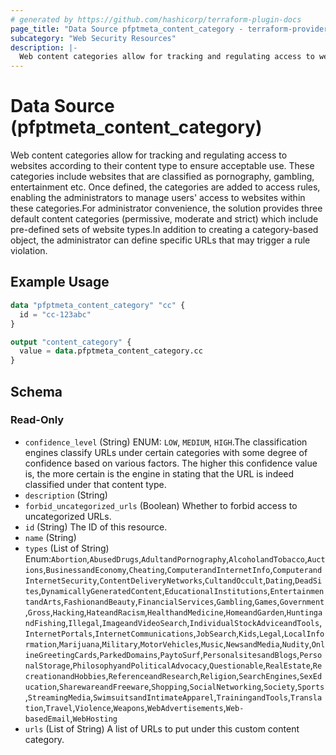 ```yaml
---
# generated by https://github.com/hashicorp/terraform-plugin-docs
page_title: "Data Source pfptmeta_content_category - terraform-provider-pfptmeta"
subcategory: "Web Security Resources"
description: |-
  Web content categories allow for tracking and regulating access to websites according to their content type to ensure acceptable use. These categories include websites that are classified as pornography, gambling, entertainment etc. Once defined, the categories are added to access rules, enabling the administrators to manage users' access to websites within these categories.For administrator convenience, the solution provides three default content categories (permissive, moderate and strict) which include pre-defined sets of website types.In addition to creating a category-based object, the administrator can define specific URLs that may trigger a rule violation.
---
```


# Data Source (pfptmeta_content_category)

Web content categories allow for tracking and regulating access to websites according to their content type to ensure acceptable use. These categories include websites that are classified as pornography, gambling, entertainment etc. Once defined, the categories are added to access rules, enabling the administrators to manage users' access to websites within these categories.For administrator convenience, the solution provides three default content categories (permissive, moderate and strict) which include pre-defined sets of website types.In addition to creating a category-based object, the administrator can define specific URLs that may trigger a rule violation.

## Example Usage

```terraform
data "pfptmeta_content_category" "cc" {
  id = "cc-123abc"
}

output "content_category" {
  value = data.pfptmeta_content_category.cc
}
```

<!-- schema generated by tfplugindocs -->
## Schema

### Read-Only

- `confidence_level` (String) ENUM: `LOW`, `MEDIUM`, `HIGH`.The classification engines classify URLs under certain categories with some degree of confidence based on various factors. The higher this confidence value is, the more certain is the engine in stating that the URL is indeed classified under that content type.
- `description` (String)
- `forbid_uncategorized_urls` (Boolean) Whether to forbid access to uncategorized URLs.
- `id` (String) The ID of this resource.
- `name` (String)
- `types` (List of String) Enum:`Abortion`,`AbusedDrugs`,`AdultandPornography`,`AlcoholandTobacco`,`Auctions`,`BusinessandEconomy`,`Cheating`,`ComputerandInternetInfo`,`ComputerandInternetSecurity`,`ContentDeliveryNetworks`,`CultandOccult`,`Dating`,`DeadSites`,`DynamicallyGeneratedContent`,`EducationalInstitutions`,`EntertainmentandArts`,`FashionandBeauty`,`FinancialServices`,`Gambling`,`Games`,`Government`,`Gross`,`Hacking`,`HateandRacism`,`HealthandMedicine`,`HomeandGarden`,`HuntingandFishing`,`Illegal`,`ImageandVideoSearch`,`IndividualStockAdviceandTools`,`InternetPortals`,`InternetCommunications`,`JobSearch`,`Kids`,`Legal`,`LocalInformation`,`Marijuana`,`Military`,`MotorVehicles`,`Music`,`NewsandMedia`,`Nudity`,`OnlineGreetingCards`,`ParkedDomains`,`PaytoSurf`,`PersonalsitesandBlogs`,`PersonalStorage`,`PhilosophyandPoliticalAdvocacy`,`Questionable`,`RealEstate`,`RecreationandHobbies`,`ReferenceandResearch`,`Religion`,`SearchEngines`,`SexEducation`,`SharewareandFreeware`,`Shopping`,`SocialNetworking`,`Society`,`Sports`,`StreamingMedia`,`SwimsuitsandIntimateApparel`,`TrainingandTools`,`Translation`,`Travel`,`Violence`,`Weapons`,`WebAdvertisements`,`Web-basedEmail`,`WebHosting`
- `urls` (List of String) A list of URLs to put under this custom content category.
